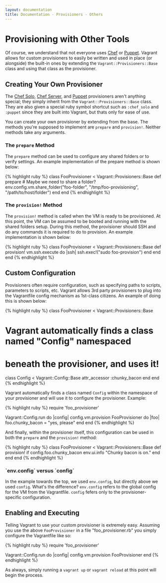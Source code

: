 ```yaml
---
layout: documentation
title: Documentation - Provisioners - Others
---
```

# Provisioning with Other Tools

Of course, we understand that not everyone uses [Chef](http://www.opscode.com/chef)
or [Puppet](http://www.puppetlabs.com/puppet). Vagrant allows for custom
provisioners to easily be written and used in place (or alongside) the
built-in ones by extending the `Vagrant::Provisioners::Base` class and
using that class as the provisioner.

## Creating Your Own Provisioner

The [Chef Solo](/docs/provisioners/chef_solo.html), [Chef Server](/docs/provisioners/chef_server.html), and
[Puppet](/docs/provisioners/puppet.html) provisioners aren't anything special; they simply inherit from the
`Vagrant::Provisioners::Base` class. They are also given a special ruby symbol shortcut
such as `:chef_solo` and `:puppet` since they are built into Vagrant, but thats only for ease of use.

You can create your own provisioner by extending from the base. The
methods you're supposed to implement are `prepare` and `provision!`.
Neither methods take any arguments.

### The `prepare` Method

The `prepare` method can be used to configure any shared folders or to verify
settings. An example implementation of the prepare method is shown below:

{% highlight ruby %}
class FooProvisioner < Vagrant::Provisioners::Base
  def prepare
    # Maybe we need to share a folder?
    env.config.vm.share_folder("foo-folder", "/tmp/foo-provisioning",
                                             "/path/to/host/folder")
  end
end
{% endhighlight %}

### The `provision!` Method

The `provision!` method is called when the VM is ready to be provisioned.
At this point, the VM can be assumed to be booted and running with the
shared folders setup. During this method, the provisioner should SSH and
do any commands it is required to do to provision. An example implementation
is shown below:

{% highlight ruby %}
class FooProvisioner < Vagrant::Provisioners::Base
  def provision!
    vm.ssh.execute do |ssh|
      ssh.exec!("sudo foo-provision")
    end
  end
end
{% endhighlight %}

## Custom Configuration

Provisioners often require configuration, such as specifying paths to scripts,
parameters to scripts, etc. Vagrant allows 3rd party provisioners to plug into
the Vagrantfile config mechanism as 1st-class citizens. An example of doing this
is shown below:

{% highlight ruby %}
class FooProvisioner < Vagrant::Provisioners::Base
  # Vagrant automatically finds a class named "Config" namespaced
  # beneath the provisioner, and uses it!
  class Config < Vagrant::Config::Base
    attr_accessor :chunky_bacon
  end
end
{% endhighlight %}

Vagrant automatically finds a class named `Config` within the namespace
of your provisioner and will use it to configure the provisioner. Example:

{% highlight ruby %}
require 'foo_provisioner'

Vagrant::Config.run do |config|
  config.vm.provision FooProvisioner do |foo|
    foo.chunky_bacon = "yes, please"
  end
end
{% endhighlight %}

And finally, within the provisioner itself, this configuration can be used in
both the `prepare` and the `provision!` method:

{% highlight ruby %}
class FooProvisioner < Vagrant::Provisioners::Base
  def provision!
    if config.foo.chunky_bacon
      env.ui.info "Chunky bacon is on."
    end
  end
end
{% endhighlight %}

<div class="info">
  <h3>`env.config` versus `config`</h3>
  <p>
    In the example towards the top, we used <code>env.config</code>, but directly
    above we used <code>config</code>. What's the difference? <code>env.config</code>
    refers to the global config for the VM from the Vagrantfile. <code>config</code>
    fefers only to the provisioner-specific configuration.
  </p>
</div>

## Enabling and Executing

Telling Vagrant to use your custom provisioner is extremely easy. Assuming
you use the above `FooProvisioner` in a file "foo_provisioner.rb" you
simply configure the Vagrantfile like so:

{% highlight ruby %}
require 'foo_provisioner'

Vagrant::Config.run do |config|
  config.vm.provision FooProvisioner
end
{% endhighlight %}

As always, simply running a `vagrant up` or `vagrant reload` at this point
will begin the process.
